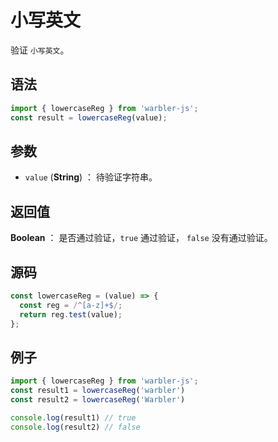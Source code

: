 

# 小写英文

验证 `小写英文`。

## 语法

```js
import { lowercaseReg } from 'warbler-js';
const result = lowercaseReg(value);
```

## 参数

- `value` (**String**) ： 待验证字符串。

## 返回值

**Boolean** ： 是否通过验证，`true` 通过验证， `false` 没有通过验证。

## 源码

```js
const lowercaseReg = (value) => {
  const reg = /^[a-z]+$/;
  return reg.test(value);
};
```

## 例子

```js
import { lowercaseReg } from 'warbler-js';
const result1 = lowercaseReg('warbler')
const result2 = lowercaseReg('Warbler')

console.log(result1) // true
console.log(result2) // false
```
